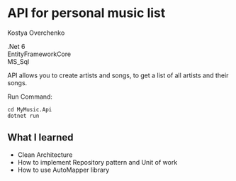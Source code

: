 API for personal music list
===========================

Kostya Overchenko

.Net 6 <br>
EntityFrameworkCore <br>
MS_Sql<br>

API allows you to create artists and songs, to get a list of all artists and their songs. 

Run Command:

	cd MyMusic.Api
	dotnet run 
 
What I learned
-------------------

- Clean Architecture
- How to implement Repository pattern and Unit of work
- How to use AutoMapper library
